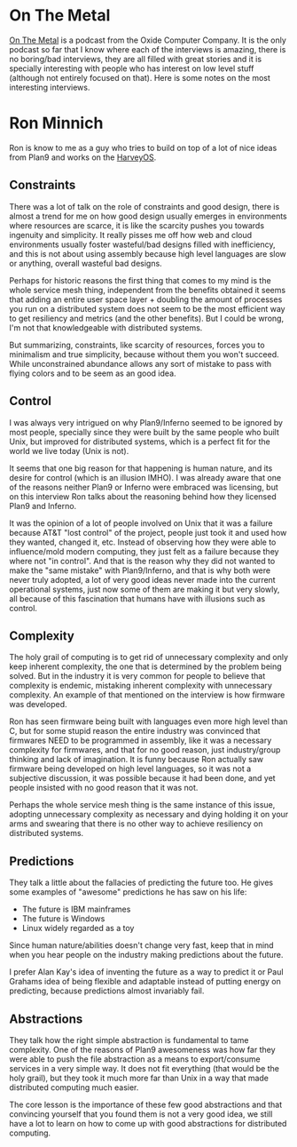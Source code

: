 # On The Metal

[On The Metal](https://oxide.computer/podcast/) is a podcast from
the Oxide Computer Company. It is the only podcast so far that I know
where each of the interviews is amazing, there is no boring/bad interviews,
they are all filled with great stories and it is specially interesting with
people who has interest on low level stuff (although not entirely focused
on that). Here is some notes on the most interesting interviews.

# Ron Minnich

Ron is know to me as a guy who tries to build on top of a lot of
nice ideas from Plan9 and works on the [HarveyOS](https://github.com/Harvey-OS/harvey).

## Constraints

There was a lot of talk on the role of constraints and good design,
there is almost a trend for me on how good design usually emerges
in environments where resources are scarce, it is like the scarcity
pushes you towards ingenuity and simplicity. It really pisses me off
how web and cloud environments usually foster wasteful/bad designs
filled with inefficiency, and this is not about using assembly because
high level languages are slow or anything, overall wasteful bad designs.

Perhaps for historic reasons the first thing that comes to my mind is
the whole service mesh thing, independent from the benefits obtained it
seems that adding an entire user space layer + doubling the amount of
processes you run on a distributed system does not seem to be the most
efficient way to get resiliency and metrics (and the other benefits).
But I could be wrong, I'm not that knowledgeable with distributed
systems.

But summarizing, constraints, like scarcity of resources, forces you
to minimalism and true simplicity, because without them you won't
succeed. While unconstrained abundance allows any sort of mistake
to pass with flying colors and to be seem as an good idea.

## Control

I was always very intrigued on why Plan9/Inferno seemed to be ignored
by most people, specially since they were built by the same people
who built Unix, but improved for distributed systems, which is a perfect
fit for the world we live today (Unix is not).

It seems that one big reason for that happening is human nature, and its
desire for control (which is an illusion IMHO). I was already aware that
one of the reasons neither Plan9 or Inferno were embraced was licensing,
but on this interview Ron talks about the reasoning behind how they
licensed Plan9 and Inferno.

It was the opinion of a lot of people involved on Unix that it was a failure
because AT&T "lost control" of the project, people just took it and used
how they wanted, changed it, etc. Instead of observing how they were able
to influence/mold modern computing, they just felt as a failure because
they where not "in control". And that is the reason why they did not wanted
to make the "same mistake" with Plan9/Inferno, and that is why both were
never truly adopted, a lot of very good ideas never made into the current
operational systems, just now some of them are making it but very slowly,
all because of this fascination that humans have with illusions such as
control.

## Complexity

The holy grail of computing is to get rid of unnecessary complexity and
only keep inherent complexity, the one that is determined by the problem
being solved. But in the industry it is very common for people to believe
that complexity is endemic, mistaking inherent complexity with unnecessary
complexity. An example of that mentioned on the interview is how firmware
was developed.

Ron has seen firmware being built with languages even more
high level than C, but for some stupid reason the entire industry was convinced
that firmwares NEED to be programmed in assembly, like it was a necessary
complexity for firmwares, and that for no good reason, just industry/group
thinking and lack of imagination. It is funny because Ron actually saw firmware
being developed on high level languages, so it was not a subjective discussion,
it was possible because it had been done, and yet people insisted with no
good reason that it was not.

Perhaps the whole service mesh thing is the same instance of this issue,
adopting unnecessary complexity as necessary and dying holding it on your
arms and swearing that there is no other way to achieve resiliency on
distributed systems.

## Predictions

They talk a little about the fallacies of predicting the future too.
He gives some examples of "awesome" predictions he has saw on his life:

* The future is IBM mainframes
* The future is Windows
* Linux widely regarded as a toy

Since human nature/abilities doesn't change very fast, keep that in mind
when you hear people on the industry making predictions about the future.

I prefer Alan Kay's idea of inventing the future as a way to predict it or
Paul Grahams idea of being flexible and adaptable instead of putting energy
on predicting, because predictions almost invariably fail.

## Abstractions

They talk how the right simple abstraction is fundamental to tame
complexity. One of the reasons of Plan9 awesomeness was how far
they were able to push the file abstraction as a means to export/consume
services in a very simple way. It does not fit everything (that would be
the holy grail), but they took it much more far than Unix in a way
that made distributed computing much easier.

The core lesson is the importance of these few good abstractions and that
convincing yourself that you found them is not a very good idea, we still have
a lot to learn on how to come up with good abstractions for
distributed computing.
